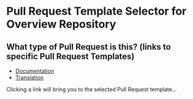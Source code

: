 <!--
 Copyright (C) 2024 Project-ACT
 
 This file is part of ov-tessellation.
 
 ov-tessellation is free software: you can redistribute it and/or modify
 it under the terms of the GNU General Public License as published by
 the Free Software Foundation, either version 3 of the License, or
 (at your option) any later version.
 
 ov-tessellation is distributed in the hope that it will be useful,
 but WITHOUT ANY WARRANTY; without even the implied warranty of
 MERCHANTABILITY or FITNESS FOR A PARTICULAR PURPOSE.  See the
 GNU General Public License for more details.
 
 You should have received a copy of the GNU General Public License
 along with ov-tessellation.  If not, see <https://www.gnu.org/licenses/>.
-->

# Pull Request Template Selector for Overview Repository

<!-- Switch To PREVIEW Mode For Links -->

## What type of Pull Request is this? (links to specific Pull Request Templates)

- [Documentation](?template=documentation.md&expand=1)
- [Translation](?template=translation.md&expand=1)

Clicking a link will bring you to the selected Pull Request template…
